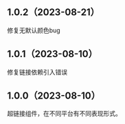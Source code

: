 ## 1.0.2（2023-08-21）
修复无默认颜色bug
## 1.0.1（2023-08-10）
修复链接依赖引入错误
## 1.0.0（2023-08-10）
超链接组件，在不同平台有不同表现形式。
